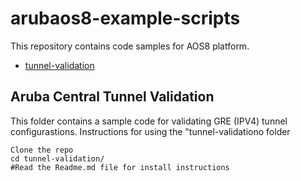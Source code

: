 # arubaos8-example-scripts

This repository contains code samples for AOS8 platform.

- [tunnel-validation](tunnel-validation/)

## Aruba Central Tunnel Validation

This folder contains a sample code for validating GRE (IPV4) tunnel configurastions.
Instructions for using the "tunnel-validationo folder

    Clone the repo
    cd tunnel-validation/
    #Read the Readme.md file for install instructions

